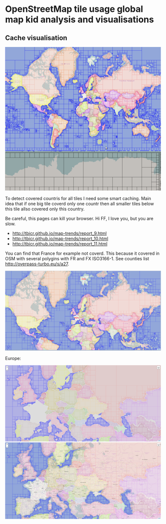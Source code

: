 # OpenStreetMap tile usage global map kid analysis and visualisations

## Cache visualisation

![Global Map](cache_global.png)

To detect covered countris for all tiles I need some smart caching. Main idea that if one big tile coverd only one countr then all smaller tiles below this tile allso covered only this country.

Be careful, this pages can kill your browser. Hi FF, I love you, but you are slow.

- http://tbicr.github.io/map-trends/report_9.html
- http://tbicr.github.io/map-trends/report_10.html
- http://tbicr.github.io/map-trends/report_11.html

You can find that France for example not coverd. This because it covered in OSM with several polygins with FR and FX ISO3166-1. See counties list http://overpass-turbo.eu/s/a27.

![White spaces](cache_white_spaces.png)

Europe:

![Europe without tiles](cache_europe_without_tiles.png)
![Europe with tiles](cache_europe_with_tiles.png)

